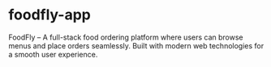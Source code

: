 # foodfly-app
FoodFly – A full-stack food ordering platform where users can browse menus and place orders seamlessly. Built with modern web technologies for a smooth user experience.
